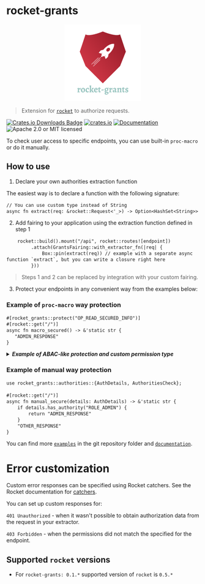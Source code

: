 # rocket-grants

<p align="center">
    <img alt="rocket-grants" src="https://github.com/DDtKey/protect-endpoints/raw/main/rocket-grants/logo.png">
</p>

> Extension for [`rocket`] to authorize requests.

[![Crates.io Downloads Badge](https://img.shields.io/crates/d/rocket-grants)](https://crates.io/crates/rocket-grants)
[![crates.io](https://img.shields.io/crates/v/rocket-grants)](https://crates.io/crates/rocket-grants)
[![Documentation](https://docs.rs/rocket-grants/badge.svg)](https://docs.rs/rocket-grants)
![Apache 2.0 or MIT licensed](https://img.shields.io/crates/l/rocket-grants)

To check user access to specific endpoints, you can use built-in `proc-macro` or do it manually.

## How to use


1. Declare your own authorities extraction function
   
The easiest way is to declare a function with the following signature:
```rust,ignore
// You can use custom type instead of String
async fn extract(req: &rocket::Request<'_>) -> Option<HashSet<String>>
```

2. Add fairing to your application using the extraction function defined in step 1
   
```rust,ignore
    rocket::build().mount("/api", rocket::routes![endpoint])
         .attach(GrantsFairing::with_extractor_fn(|req| {
             Box::pin(extract(req)) // example with a separate async function `extract`, but you can write a closure right here
         }))
```

> Steps 1 and 2 can be replaced by integration with your custom fairing.

3. Protect your endpoints in any convenient way from the examples below:

### Example of `proc-macro` way protection
```rust,no_run
#[rocket_grants::protect("OP_READ_SECURED_INFO")]
#[rocket::get("/")]
async fn macro_secured() -> &'static str {
   "ADMIN_RESPONSE"
}
```

<details>

<summary> <b><i> Example of ABAC-like protection and custom permission type </i></b></summary>
<br/>


Here is an example using the `ty` and `expr` attributes. But these are independent features.

`expr` allows you to include some checks in the macro based on function params, it can be combined with authorities by using `all`/`any`.

`ty` allows you to use a custom type for the authority (then the fairing needs to be configured). 
Take a look at an [enum-role example](examples/enum-role/main.rs)

```rust,ignore
use enums::Role::{self, ADMIN};
use dto::User;

#[rocket_grants::protect("USER", expr = "user_id == user.id")]
#[rocket::post("/secure/<user_id>", data = "<user>")]
async fn role_macro_secured_with_params(user_id: i32, user: Json<User>) -> &'static str {
   "some secured info with parameters"
}

#[rocket_grants::protect(any("ADMIN", expr = "user.is_super_user()"))]
#[rocket::post("/secure/admin/<user_id>", data = "<user>")]
async fn admin_or_super_user(user_id: i32, user: Json<User>) -> &'static str {
   "some secured info with parameters"
}

```

</details>  

### Example of manual way protection
```rust,no_run
use rocket_grants::authorities::{AuthDetails, AuthoritiesCheck};

#[rocket::get("/")]
async fn manual_secure(details: AuthDetails) -> &'static str {
    if details.has_authority("ROLE_ADMIN") {
        return "ADMIN_RESPONSE"
    }
    "OTHER_RESPONSE"
}
```

You can find more [`examples`] in the git repository folder and [`documentation`].

# Error customization

Custom error responses can be specified using Rocket catchers. See the Rocket documentation for [catchers](https://doc.rust-lang.org/cargo/commands/cargo-doc.html).

You can set up custom responses for:

`401 Unauthorized` - when it wasn't possible to obtain authorization data from the request in your extractor.

`403 Forbidden` - when the permissions did not match the specified for the endpoint.


## Supported `rocket` versions
* For `rocket-grants: 0.1.*` supported version of `rocket` is `0.5.*`

[`examples`]: https://github.com/DDtKey/protect-endpoints/tree/main/rocket-grants/examples
[`documentation`]: https://docs.rs/rocket-grants
[`rocket`]: https://github.com/SergioBenitez/Rocket
[`poem-grants`]: https://github.com/DDtKey/protect-endpoints/tree/main/poem-grants
